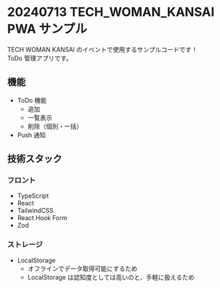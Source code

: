 # 20240713 TECH_WOMAN_KANSAI PWA サンプル

TECH WOMAN KANSAI のイベントで使用するサンプルコードです！<br>
ToDo 管理アプリです。

## 機能

- ToDo 機能
  - 追加
  - 一覧表示
  - 削除（個別・一括）
- Push 通知

## 技術スタック

### フロント

- TypeScript
- React
- TailwindCSS
- React Hook Form
- Zod

### ストレージ

- LocalStorage
  - オフラインでデータ取得可能にするため
  - LocalStorage は認知度としては高いのと、手軽に扱えるため

